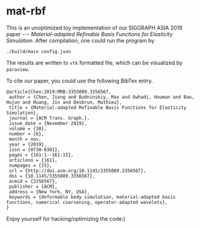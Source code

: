 # mat-rbf

This is an unoptimized toy implementation of our SIGGRAPH ASIA 2019
paper --- *Material-adapted Refinable Basis Functions for Elasticity
Simulation*. After compilation, one could run the program by
```
./build/main config.json
```
The results are written to `vtk` formatted file, which can be
visualized by `paraview`.

To cite our paper, you could use the following BibTex entry.
```
@article{Chen:2019:MRB:3355089.3356567,
 author = {Chen, Jiong and Budninskiy, Max and Owhadi, Houman and Bao, Hujun and Huang, Jin and Desbrun, Mathieu},
 title = {Material-adapted Refinable Basis Functions for Elasticity Simulation},
 journal = {ACM Trans. Graph.},
 issue_date = {November 2019},
 volume = {38},
 number = {6},
 month = nov,
 year = {2019},
 issn = {0730-0301},
 pages = {161:1--161:15},
 articleno = {161},
 numpages = {15},
 url = {http://doi.acm.org/10.1145/3355089.3356567},
 doi = {10.1145/3355089.3356567},
 acmid = {3356567},
 publisher = {ACM},
 address = {New York, NY, USA},
 keywords = {deformable body simulation, material-adapted basis functions, numerical coarsening, operator-adapted wavelets},
}
```

Enjoy yourself for hacking/optimizing the code:)